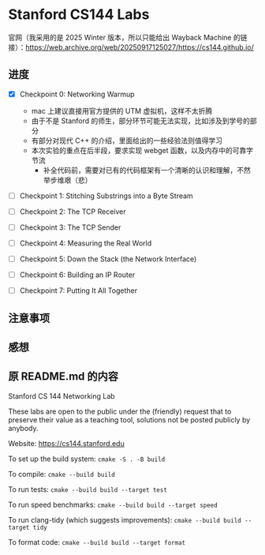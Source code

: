 # Stanford CS144 Labs

官网（我采用的是 2025 Winter 版本，所以只能给出 Wayback Machine 的链接）：<https://web.archive.org/web/20250917125027/https://cs144.github.io/>


## 进度

- [x] Checkpoint 0: Networking Warmup
    - mac 上建议直接用官方提供的 UTM 虚拟机，这样不太折腾
    - 由于不是 Stanford 的师生，部分环节可能无法实现，比如涉及到学号的部分
    - 有部分对现代 C++ 的介绍，里面给出的一些经验法则值得学习
    - 本次实验的重点在后半段，要求实现 webget 函数，以及内存中的可靠字节流
        - 补全代码前，需要对已有的代码框架有一个清晰的认识和理解，不然举步维艰（悲）

- [ ] Checkpoint 1: Stitching Substrings into a Byte Stream
- [ ] Checkpoint 2: The TCP Receiver
- [ ] Checkpoint 3: The TCP Sender
- [ ] Checkpoint 4: Measuring the Real World
- [ ] Checkpoint 5: Down the Stack (the Network Interface)
- [ ] Checkpoint 6: Building an IP Router
- [ ] Checkpoint 7: Putting It All Together


## 注意事项


## 感想


## 原 README.md 的内容

Stanford CS 144 Networking Lab
<!-- ============================== -->

These labs are open to the public under the (friendly) request that to
preserve their value as a teaching tool, solutions not be posted
publicly by anybody.

Website: https://cs144.stanford.edu

To set up the build system: `cmake -S . -B build`

To compile: `cmake --build build`

To run tests: `cmake --build build --target test`

To run speed benchmarks: `cmake --build build --target speed`

To run clang-tidy (which suggests improvements): `cmake --build build --target tidy`

To format code: `cmake --build build --target format`
